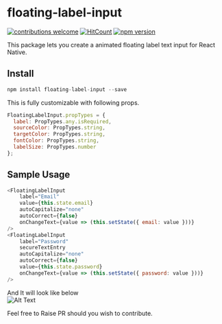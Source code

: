 # floating-label-input

[![contributions welcome](https://img.shields.io/badge/contributions-welcome-brightgreen.svg?style=flat)](https://github.com/isaaclem/floating-label-input/issues) [![HitCount](http://hits.dwyl.io/isaaclem/floating-label-input.svg)](http://hits.dwyl.io/isaaclem/floating-label-input) [![npm version](https://badge.fury.io/js/floating-label-input.svg)](https://badge.fury.io/js/floating-label-input)

This package lets you create a animated floating label text input for React Native.


## Install
```js
npm install floating-label-input --save
```

This is fully customizable with following props. 

```js
FloatingLabelInput.propTypes = {
  label: PropTypes.any.isRequired,
  sourceColor: PropTypes.string,
  targetColor: PropTypes.string,
  fontColor: PropTypes.string,
  labelSize: PropTypes.number
};
```

## Sample Usage

```js
<FloatingLabelInput
    label="Email"
    value={this.state.email}
    autoCapitalize="none"
    autoCorrect={false}
    onChangeText={value => (this.setState({ email: value }))}
/>
<FloatingLabelInput
    label="Password"
    secureTextEntry
    autoCapitalize="none"
    autoCorrect={false}
    value={this.state.password}
    onChangeText={value => (this.setState({ password: value }))}
/>
```

And It will look like below <br />
![Alt Text](https://media.giphy.com/media/22Qck7T2Ca39C9jMgT/giphy.gif)

Feel free to Raise PR should you wish to contribute.
